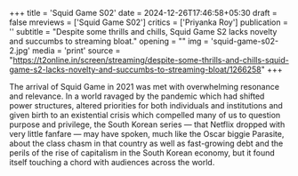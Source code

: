 +++
title = 'Squid Game S02'
date = 2024-12-26T17:46:58+05:30
draft = false
mreviews = ['Squid Game S02']
critics = ['Priyanka Roy']
publication = ''
subtitle = "Despite some thrills and chills, Squid Game S2 lacks novelty and succumbs to streaming bloat."
opening = ""
img = 'squid-game-s02-2.jpg'
media = 'print'
source = "https://t2online.in/screen/streaming/despite-some-thrills-and-chills-squid-game-s2-lacks-novelty-and-succumbs-to-streaming-bloat/1266258"
+++

The arrival of Squid Game in 2021 was met with overwhelming resonance and relevance. In a world ravaged by the pandemic which had shifted power structures, altered priorities for both individuals and institutions and given birth to an existential crisis which compelled many of us to question purpose and privilege, the South Korean series — that Netflix dropped with very little fanfare — may have spoken, much like the Oscar biggie Parasite, about the class chasm in that country as well as fast-growing debt and the perils of the rise of capitalism in the South Korean economy, but it found itself touching a chord with audiences across the world.
